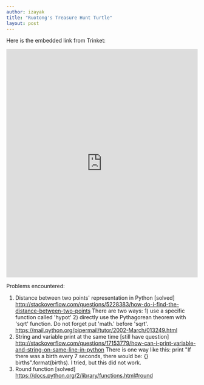 ```yaml
---
author: izayak
title: "Ruotong's Treasure Hunt Turtle"
layout: post
---
```


Here is the embedded link from Trinket:
<iframe src="https://trinket.io/embed/python/8ea9579e8d" width="100%" height="600" frameborder="0" marginwidth="0" marginheight="0" allowfullscreen></iframe>

Problems encountered:
1. Distance between two points' representation in Python [solved]
http://stackoverflow.com/questions/5228383/how-do-i-find-the-distance-between-two-points
There are two ways: 1) use a specific function called 'hypot' 2) directly use the Pythagorean theorem with 'sqrt' function.
Do not forget put 'math.' before 'sqrt'. https://mail.python.org/pipermail/tutor/2002-March/013249.html
2. String and variable print at the same time [still have question]
http://stackoverflow.com/questions/17153779/how-can-i-print-variable-and-string-on-same-line-in-python
There is one way like this: print "If there was a birth every 7 seconds, there would be: {} births".format(births). I tried, but this did
not work.
3. Round function [solved]
https://docs.python.org/2/library/functions.html#round
